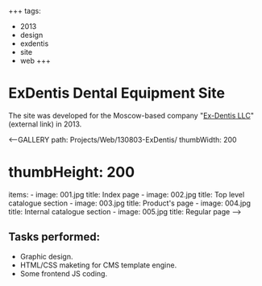 +++
tags:
  - 2013
  - design
  - exdentis
  - site
  - web
+++

# ExDentis Dental Equipment Site

The site was developed for the Moscow-based company "[Ex-Dentis LLC](http://www.exdentis.ru/)" (external link) in 2013.

<--GALLERY
  path: Projects/Web/130803-ExDentis/
  thumbWidth: 200
  # thumbHeight: 200
  items:
    -
      image: 001.jpg
      title: Index page
    -
      image: 002.jpg
      title: Top level catalogue section
    -
      image: 003.jpg
      title: Product's page
    -
      image: 004.jpg
      title: Internal catalogue section
    -
      image: 005.jpg
      title: Regular page
-->

## Tasks performed:

- Graphic design.
- HTML/CSS maketing for CMS template engine.
- Some frontend JS coding.
